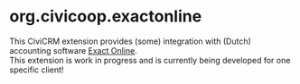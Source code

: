 org.civicoop.exactonline
========================

This CiviCRM extension provides (some) integration with (Dutch) accounting software [Exact Online](https://www.exact.com).  
This extension is work in progress and is currently being developed for one specific client!
